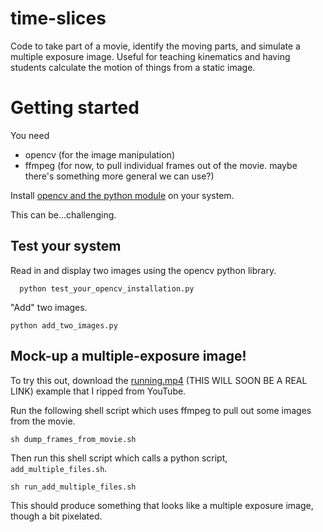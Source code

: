 # time-slices
Code to take part of a movie, identify the moving parts, and simulate a multiple exposure image. Useful for teaching kinematics and having students calculate the motion of things from a static image.

# Getting started

You need
* opencv (for the image manipulation)
* ffmpeg (for now, to pull individual frames out of the movie. maybe there's something more general we can use?)

Install [opencv and the python module](https://docs.opencv.org/3.0-beta/doc/py_tutorials/py_tutorials.html) on your system.

This can be...challenging. 

## Test your system

Read in and display two images using the opencv python library. 

```
  python test_your_opencv_installation.py
```

"Add" two images.

```
python add_two_images.py
```

## Mock-up a multiple-exposure image!

To try this out, download the [running.mp4](https://www.google.com) (THIS WILL SOON BE A REAL LINK) example that I ripped from 
YouTube. 

Run the following shell script which uses ffmpeg to pull out some images from the movie. 

```
sh dump_frames_from_movie.sh
```

Then run this shell script which calls a python script, ```add_multiple_files.sh```. 

```
sh run_add_multiple_files.sh
```

This should produce something that looks like a multiple exposure image, though a bit pixelated. 
